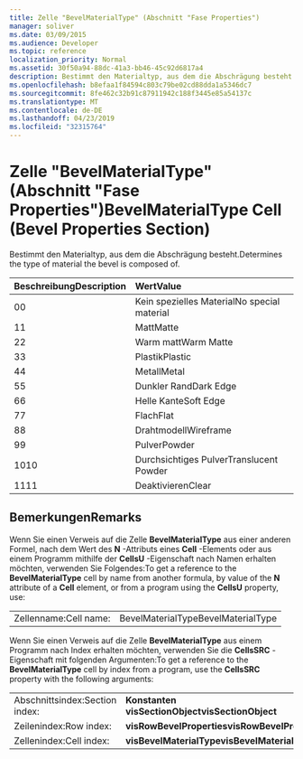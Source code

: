 ```yaml
---
title: Zelle "BevelMaterialType" (Abschnitt "Fase Properties")
manager: soliver
ms.date: 03/09/2015
ms.audience: Developer
ms.topic: reference
localization_priority: Normal
ms.assetid: 30f50a94-88dc-41a3-bb46-45c92d6817a4
description: Bestimmt den Materialtyp, aus dem die Abschrägung besteht.
ms.openlocfilehash: b8efaa1f84594c803c79be02cd88dda1a5346dc7
ms.sourcegitcommit: 8fe462c32b91c87911942c188f3445e85a54137c
ms.translationtype: MT
ms.contentlocale: de-DE
ms.lasthandoff: 04/23/2019
ms.locfileid: "32315764"
---
```

# <a name="bevelmaterialtype-cell-bevel-properties-section"></a><span data-ttu-id="23247-103">Zelle "BevelMaterialType" (Abschnitt "Fase Properties")</span><span class="sxs-lookup"><span data-stu-id="23247-103">BevelMaterialType Cell (Bevel Properties Section)</span></span>

<span data-ttu-id="23247-104">Bestimmt den Materialtyp, aus dem die Abschrägung besteht.</span><span class="sxs-lookup"><span data-stu-id="23247-104">Determines the type of material the bevel is composed of.</span></span> 
  
|<span data-ttu-id="23247-105">**Beschreibung**</span><span class="sxs-lookup"><span data-stu-id="23247-105">**Description**</span></span>|<span data-ttu-id="23247-106">**Wert**</span><span class="sxs-lookup"><span data-stu-id="23247-106">**Value**</span></span>|
|:-----|:-----|
|<span data-ttu-id="23247-107">0</span><span class="sxs-lookup"><span data-stu-id="23247-107">0</span></span>  <br/> |<span data-ttu-id="23247-108">Kein spezielles Material</span><span class="sxs-lookup"><span data-stu-id="23247-108">No special material</span></span>  <br/> |
|<span data-ttu-id="23247-109">1</span><span class="sxs-lookup"><span data-stu-id="23247-109">1</span></span>  <br/> |<span data-ttu-id="23247-110">Matt</span><span class="sxs-lookup"><span data-stu-id="23247-110">Matte</span></span>  <br/> |
|<span data-ttu-id="23247-111">2</span><span class="sxs-lookup"><span data-stu-id="23247-111">2</span></span>  <br/> |<span data-ttu-id="23247-112">Warm matt</span><span class="sxs-lookup"><span data-stu-id="23247-112">Warm Matte</span></span>  <br/> |
|<span data-ttu-id="23247-113">3</span><span class="sxs-lookup"><span data-stu-id="23247-113">3</span></span>  <br/> |<span data-ttu-id="23247-114">Plastik</span><span class="sxs-lookup"><span data-stu-id="23247-114">Plastic</span></span>  <br/> |
|<span data-ttu-id="23247-115">4</span><span class="sxs-lookup"><span data-stu-id="23247-115">4</span></span>  <br/> |<span data-ttu-id="23247-116">Metall</span><span class="sxs-lookup"><span data-stu-id="23247-116">Metal</span></span>  <br/> |
|<span data-ttu-id="23247-117">5</span><span class="sxs-lookup"><span data-stu-id="23247-117">5</span></span>  <br/> |<span data-ttu-id="23247-118">Dunkler Rand</span><span class="sxs-lookup"><span data-stu-id="23247-118">Dark Edge</span></span>  <br/> |
|<span data-ttu-id="23247-119">6</span><span class="sxs-lookup"><span data-stu-id="23247-119">6</span></span>  <br/> |<span data-ttu-id="23247-120">Helle Kante</span><span class="sxs-lookup"><span data-stu-id="23247-120">Soft Edge</span></span>  <br/> |
|<span data-ttu-id="23247-121">7</span><span class="sxs-lookup"><span data-stu-id="23247-121">7</span></span>  <br/> |<span data-ttu-id="23247-122">Flach</span><span class="sxs-lookup"><span data-stu-id="23247-122">Flat</span></span>  <br/> |
|<span data-ttu-id="23247-123">8</span><span class="sxs-lookup"><span data-stu-id="23247-123">8</span></span>  <br/> |<span data-ttu-id="23247-124">Drahtmodell</span><span class="sxs-lookup"><span data-stu-id="23247-124">Wireframe</span></span>  <br/> |
|<span data-ttu-id="23247-125">9</span><span class="sxs-lookup"><span data-stu-id="23247-125">9</span></span>  <br/> |<span data-ttu-id="23247-126">Pulver</span><span class="sxs-lookup"><span data-stu-id="23247-126">Powder</span></span>  <br/> |
|<span data-ttu-id="23247-127">10</span><span class="sxs-lookup"><span data-stu-id="23247-127">10</span></span>  <br/> |<span data-ttu-id="23247-128">Durchsichtiges Pulver</span><span class="sxs-lookup"><span data-stu-id="23247-128">Translucent Powder</span></span>  <br/> |
|<span data-ttu-id="23247-129">11</span><span class="sxs-lookup"><span data-stu-id="23247-129">11</span></span>  <br/> |<span data-ttu-id="23247-130">Deaktivieren</span><span class="sxs-lookup"><span data-stu-id="23247-130">Clear</span></span>  <br/> |
   
## <a name="remarks"></a><span data-ttu-id="23247-131">Bemerkungen</span><span class="sxs-lookup"><span data-stu-id="23247-131">Remarks</span></span>

<span data-ttu-id="23247-132">Wenn Sie einen Verweis auf die Zelle **BevelMaterialType** aus einer anderen Formel, nach dem Wert des **N** -Attributs eines **Cell** -Elements oder aus einem Programm mithilfe der **CellsU** -Eigenschaft nach Namen erhalten möchten, verwenden Sie Folgendes:</span><span class="sxs-lookup"><span data-stu-id="23247-132">To get a reference to the **BevelMaterialType** cell by name from another formula, by value of the **N** attribute of a **Cell** element, or from a program using the **CellsU** property, use:</span></span> 
  
|||
|:-----|:-----|
| <span data-ttu-id="23247-133">Zellenname:</span><span class="sxs-lookup"><span data-stu-id="23247-133">Cell name:</span></span>  <br/> | <span data-ttu-id="23247-134">BevelMaterialType</span><span class="sxs-lookup"><span data-stu-id="23247-134">BevelMaterialType</span></span>  <br/> |
   
<span data-ttu-id="23247-135">Wenn Sie einen Verweis auf die Zelle **BevelMaterialType** aus einem Programm nach Index erhalten möchten, verwenden Sie die **CellsSRC** -Eigenschaft mit folgenden Argumenten:</span><span class="sxs-lookup"><span data-stu-id="23247-135">To get a reference to the **BevelMaterialType** cell by index from a program, use the **CellsSRC** property with the following arguments:</span></span> 
  
|||
|:-----|:-----|
| <span data-ttu-id="23247-136">Abschnittsindex:</span><span class="sxs-lookup"><span data-stu-id="23247-136">Section index:</span></span>  <br/> |<span data-ttu-id="23247-137">**Konstanten visSectionObject**</span><span class="sxs-lookup"><span data-stu-id="23247-137">**visSectionObject**</span></span> <br/> |
| <span data-ttu-id="23247-138">Zeilenindex:</span><span class="sxs-lookup"><span data-stu-id="23247-138">Row index:</span></span>  <br/> |<span data-ttu-id="23247-139">**visRowBevelProperties**</span><span class="sxs-lookup"><span data-stu-id="23247-139">**visRowBevelProperties**</span></span> <br/> |
| <span data-ttu-id="23247-140">Zellenindex:</span><span class="sxs-lookup"><span data-stu-id="23247-140">Cell index:</span></span>  <br/> |<span data-ttu-id="23247-141">**visBevelMaterialType**</span><span class="sxs-lookup"><span data-stu-id="23247-141">**visBevelMaterialType**</span></span> <br/> |
   

